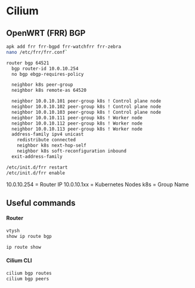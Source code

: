 # Cilium

## OpenWRT (FRR) BGP

```sh
apk add frr frr-bgpd frr-watchfrr frr-zebra
nano /etc/frr/frr.conf`
```

```sh
router bgp 64521
  bgp router-id 10.0.10.254
  no bgp ebgp-requires-policy

  neighbor k8s peer-group
  neighbor k8s remote-as 64520

  neighbor 10.0.10.101 peer-group k8s ! Control plane node
  neighbor 10.0.10.102 peer-group k8s ! Control plane node
  neighbor 10.0.10.103 peer-group k8s ! Control plane node
  neighbor 10.0.10.111 peer-group k8s ! Worker node
  neighbor 10.0.10.112 peer-group k8s ! Worker node
  neighbor 10.0.10.113 peer-group k8s ! Worker node
  address-family ipv4 unicast
    redistribute connected
    neighbor k8s next-hop-self
    neighbor k8s soft-reconfiguration inbound
  exit-address-family
```

```sh
/etc/init.d/frr restart
/etc/init.d/frr enable
```

10.0.10.254 = Router IP
10.0.10.1xx = Kubernetes Nodes
k8s = Group Name

## Useful commands
#### Router

```sh
vtysh
show ip route bgp
```

```sh
ip route show
```

#### Cilium CLI
```sh
cilium bgp routes
cilium bgp peers
```